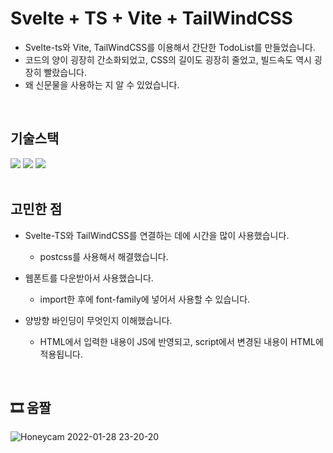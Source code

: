 # Svelte + TS + Vite + TailWindCSS

- Svelte-ts와 Vite, TailWindCSS를 이용해서 간단한 TodoList를 만들었습니다.
- 코드의 양이 굉장히 간소화되었고, CSS의 길이도 굉장히 줄었고, 빌드속도 역시 굉장히 빨랐습니다.
- 왜 신문물을 사용하는 지 알 수 있었습니다.

<br />

## 기술스택

<div>
  <img src="https://img.shields.io/badge/Svelte-FF3E00?style=flat-square&logo=svelte&logoColor=white"/>
  <img src="https://img.shields.io/badge/Vite-646CFF?style=flat-square&logo=vite&logoColor=white"/>
  <img src="https://img.shields.io/badge/Tailwind_CSS-06B6D4?style=flat-square&logo=tailwindcss&logoColor=white"/>
</div>
  
<br />

## 고민한 점

- Svelte-TS와 TailWindCSS를 연결하는 데에 시간을 많이 사용했습니다.

  - postcss를 사용해서 해결했습니다.

- 웹폰트를 다운받아서 사용했습니다.

  - import한 후에 font-family에 넣어서 사용할 수 있습니다.

- 양방향 바인딩이 무엇인지 이해했습니다.
  - HTML에서 입력한 내용이 JS에 반영되고, script에서 변경된 내용이 HTML에 적용됩니다.

<br />

## 🎞 움짤

![Honeycam 2022-01-28 23-20-20](https://user-images.githubusercontent.com/14370441/151562824-0f670e45-6ecb-45ac-96bf-d0abab55449c.gif)
